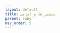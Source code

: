 ```yaml
---
layout: default
title: متغیر ها و اسامی
parent: ruby
nav_order: 5
---
```


<!-- # Lists
{:.no_toc}

## Table of contents
{: .no_toc .text-delta }

1. TOC
{:toc}

---

Most lists can be rendered with pure markdown...

## Unordered list
<div class="code-example" markdown="1">
- Item 1
- Item 2
- Item 3

_or_

* Item 1
* Item 2
* Item 3
</div>
```markdown
- Item 1
- Item 2
- Item 3

_or_

* Item 1
* Item 2
* Item 3
```


## Ordered list
<div class="code-example" markdown="1">
1. Item 1
1. Item 2
1. Item 3
</div>
  ```markdown
1. Item 1
1. Item 2
1. Item 3
  ```
## Task list

<div class="code-example" markdown="1">
- [ ] hello, this is a todo item
- [ ] hello, this is another todo item
- [x] goodbye, this item is done
</div>
  ```markdown
- [ ] hello, this is a todo item
- [ ] hello, this is another todo item
- [x] goodbye, this item is done
  ```

## Definition list

Definition lists require HTML syntax and aren't supported with the GitHub flavored markdown compiler.

<div class="code-example" markdown="1">
<dl>
<dt>Name</dt>
<dd>Godzilla</dd>
<dt>Born</dt>
<dd>1952</dd>
<dt>Birthplace</dt>
<dd>Japan</dd>
<dt>Color</dt>
<dd>Green</dd>
</dl>
</div>
```html
<dl>
  <dt>Name</dt>
  <dd>Godzilla</dd>
  <dt>Born</dt>
  <dd>1952</dd>
  <dt>Birthplace</dt>
  <dd>Japan</dd>
  <dt>Color</dt>
  <dd>Green</dd>
</dl>
``` -->
